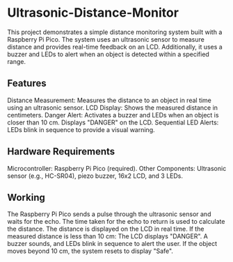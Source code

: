 # Ultrasonic-Distance-Monitor
This project demonstrates a simple distance monitoring system built with a Raspberry Pi Pico. The system uses an ultrasonic sensor to measure distance and provides real-time feedback on an LCD. Additionally, it uses a buzzer and LEDs to alert when an object is detected within a specified range.

## Features
Distance Measurement: Measures the distance to an object in real time using an ultrasonic sensor.
LCD Display: Shows the measured distance in centimeters.
Danger Alert:
Activates a buzzer and LEDs when an object is closer than 10 cm.
Displays "DANGER" on the LCD.
Sequential LED Alerts: LEDs blink in sequence to provide a visual warning.

## Hardware Requirements
Microcontroller: Raspberry Pi Pico (required).
Other Components: Ultrasonic sensor (e.g., HC-SR04), piezo buzzer, 16x2 LCD, and 3 LEDs.

## Working
The Raspberry Pi Pico sends a pulse through the ultrasonic sensor and waits for the echo.
The time taken for the echo to return is used to calculate the distance.
The distance is displayed on the LCD in real time.
If the measured distance is less than 10 cm:
The LCD displays "DANGER".
A buzzer sounds, and LEDs blink in sequence to alert the user.
If the object moves beyond 10 cm, the system resets to display "Safe".

